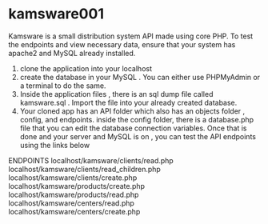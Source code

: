# kamsware001
Kamsware is a small distribution system API made using core PHP.
To test the endpoints and view necessary data, ensure that your system has apache2 and MySQL already installed.
1. clone the application into your localhost
2. create the database in your MySQL . You can either use PHPMyAdmin or a terminal to do the same.
3. Inside the application files , there is an sql dump file called kamsware.sql . Import the file into your already created database.
4. Your cloned app has an API folder which also has an objects folder , config, and endpoints. inside the config folder, there is a database.php file that you can edit the database connection variables. Once that is done and your server and MySQL is on , you can test the API endpoints using the links below

ENDPOINTS
localhost/kamsware/clients/read.php
localhost/kamsware/clients/read_children.php
localhost/kamsware/clients/create.php
localhost/kamsware/products/create.php
localhost/kamsware/products/read.php
localhost/kamsware/centers/read.php
localhost/kamsware/centers/create.php

